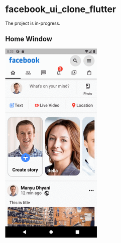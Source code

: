 # facebook_ui_clone_flutter

The project is in-progress.

## Home Window

<img src="images/Readme_Images/home_gif.gif" height="600">
